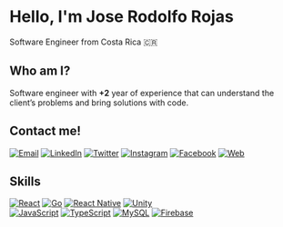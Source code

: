 # Hello, I'm Jose Rodolfo Rojas
Software Engineer from Costa Rica 🇨🇷 

## Who am I?
Software engineer with **+2** year of experience that can understand the client’s problems and bring solutions with code.
## Contact me!
[![Email](https://img.shields.io/badge/mail-jrodolforojas1@gmail.com-D14836?style=for-the-badge&logo=gmail&logoColor=white&labelColor=101010)](mailto:jrodolforojas1@gmail.com)
[![LinkedIn](https://img.shields.io/badge/LinkedIn-Jose_Rodolfo_Rojas-0077B5?style=for-the-badge&logo=linkedin&logoColor=white&labelColor=101010)](https://www.linkedin.com/in/jrodolforojas)
[![Twitter](https://img.shields.io/badge/Twitter-@jrodolforojas-1DA1F2?style=for-the-badge&logo=twitter&logoColor=white&labelColor=101010)](https://twitter.com/jrodolforojas)
[![Instagram](https://img.shields.io/badge/Instagram-@jrodolforojas-E4405F?style=for-the-badge&logo=instagram&logoColor=white&labelColor=101010)](https://instagram.com/jrodolforojas)
[![Facebook](https://img.shields.io/badge/Facebook-@jrodolforojasg-1877F2?style=for-the-badge&logo=facebook&logoColor=white&labelColor=101010)](https://facebook.com/jrodolforojasg)
[![Web](https://img.shields.io/badge/jrodolforojas.com-14a1f0?style=for-the-badge&logo=dev.to&logoColor=white&labelColor=101010)](https://jrodolforojas.com)

## Skills
[![React](https://img.shields.io/badge/React-57b9d3?style=for-the-badge&logo=react&logoColor=white&labelColor=101010)]()
[![Go](https://img.shields.io/badge/Go-57b9d3?style=for-the-badge&logo=go&logoColor=white&labelColor=101010)]()
[![React Native](https://img.shields.io/badge/React_Native-57b9d3?style=for-the-badge&logo=react&logoColor=white&labelColor=101010)]()
[![Unity](https://img.shields.io/badge/Unity-57b9d3?style=for-the-badge&logo=unity&logoColor=white&labelColor=101010)]()
</br>
[![JavaScript](https://img.shields.io/badge/JavaScript-57b9d3?style=for-the-badge&logo=javascript&logoColor=white&labelColor=101010)]()
[![TypeScript](https://img.shields.io/badge/TypeScript-57b9d3?style=for-the-badge&logo=typescript&logoColor=white&labelColor=101010)]()
[![MySQL](https://img.shields.io/badge/MySQL-57b9d3?style=for-the-badge&logo=mysql&logoColor=white&labelColor=101010)]()
[![Firebase](https://img.shields.io/badge/Firebase-57b9d3?style=for-the-badge&logo=firebase&logoColor=white&labelColor=101010)]()
<!--
**jrodolforojas/jrodolforojas** is a ✨ _special_ ✨ repository because its `README.md` (this file) appears on your GitHub profile.

Here are some ideas to get you started:

- 🔭 I’m currently working on ...
- 🌱 I’m currently learning ...
- 👯 I’m looking to collaborate on ...
- 🤔 I’m looking for help with ...
- 💬 Ask me about ...
- 📫 How to reach me: ...
- 😄 Pronouns: ...
- ⚡ Fun fact: ...
-->
